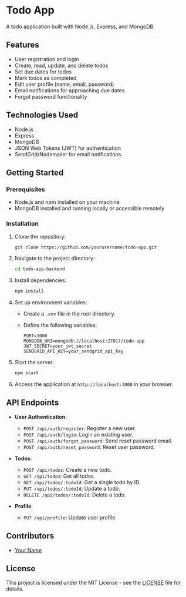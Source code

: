# Todo App

A todo application built with Node.js, Express, and MongoDB.

## Features

- User registration and login
- Create, read, update, and delete todos
- Set due dates for todos
- Mark todos as completed
- Edit user profile (name, email, password)
- Email notifications for approaching due dates
- Forgot password functionality

## Technologies Used

- Node.js
- Express
- MongoDB
- JSON Web Tokens (JWT) for authentication
- SendGrid/Nodemailer for email notifications

## Getting Started

### Prerequisites

- Node.js and npm installed on your machine
- MongoDB installed and running locally or accessible remotely

### Installation

1. Clone the repository:

   ```bash
   git clone https://github.com/yourusername/todo-app.git
   ```

2. Navigate to the project directory:

   ```bash
   cd todo-app-backend
   ```

3. Install dependencies:

   ```bash
   npm install
   ```

4. Set up environment variables:

   - Create a `.env` file in the root directory.
   - Define the following variables:

     ```plaintext
     PORT=3000
     MONGODB_URI=mongodb://localhost:27017/todo-app
     JWT_SECRET=your_jwt_secret
     SENDGRID_API_KEY=your_sendgrid_api_key
     ```

5. Start the server:

   ```bash
   npm start
   ```

6. Access the application at `http://localhost:3000` in your browser.

## API Endpoints

- **User Authentication**:

  - `POST /api/auth/register`: Register a new user.
  - `POST /api/auth/login`: Login an existing user.
  - `POST /api/auth/forgot_password`: Send reset password email.
  - `POST /api/auth/reset_password`: Reset user password.

- **Todos**:

  - `POST /api/todos`: Create a new todo.
  - `GET /api/todos`: Get all todos.
  - `GET /api/todos/:todoId`: Get a single todo by ID.
  - `PUT /api/todos/:todoId`: Update a todo.
  - `DELETE /api/todos/:todoId`: Delete a todo.

- **Profile**:
  - `PUT /api/profile`: Update user profile.

## Contributors

- [Your Name](https://github.com/prince4040)

## License

This project is licensed under the MIT License - see the [LICENSE](LICENSE) file for details.
